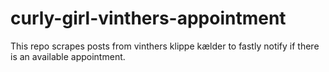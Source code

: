 # curly-girl-vinthers-appointment
This repo scrapes posts from vinthers klippe kælder to fastly notify if there is an available appointment. 
